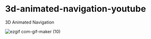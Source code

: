 # 3d-animated-navigation-youtube

3D Animated Navigation

![ezgif com-gif-maker (10)](https://user-images.githubusercontent.com/97748602/181915829-95f55ebf-d36a-4473-8fa3-bd281984f6d8.gif)
